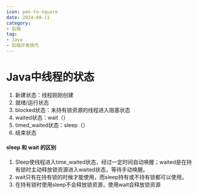 ```yaml
---
icon: pen-to-square
date: 2024-08-11
category:
- 后端
tag:
- Java
- 后端开发技巧
---
```

# Java中线程的状态
1. 新建状态：线程刚刚创建
2. 就绪/运行状态
3. blocked状态：未持有锁资源的线程进入阻塞状态
4. waited状态：wait（）
5. timed_waited状态：sleep（）
6. 结束状态

#### sleep 和 wait 的区别
1. Sleep使线程进入time_waited状态，经过一定时间自动唤醒；waited是在持有锁时主动释放锁资源进入waited状态，等待手动唤醒。
2. wait只有在持有锁的时候才能使用，而sleep持有或不持有锁都可以使用。
3. 在持有锁时使用sleep不会释放锁资源，使用wait会释放锁资源